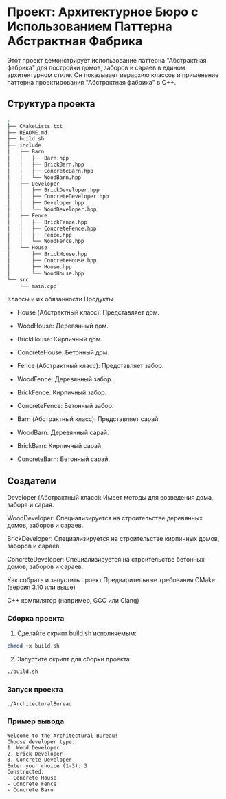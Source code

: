 # Проект: Архитектурное Бюро с Использованием Паттерна Абстрактная Фабрика
Этот проект демонстрирует использование паттерна "Абстрактная фабрика" для постройки домов, заборов и сараев в едином архитектурном стиле. Он показывает иерархию классов и применение паттерна проектирования "Абстрактная фабрика" в C++.

## Структура проекта

```bash
.
├── CMakeLists.txt
├── README.md
├── build.sh
├── include
│   ├── Barn
│   │   ├── Barn.hpp
│   │   ├── BrickBarn.hpp
│   │   ├── ConcreteBarn.hpp
│   │   └── WoodBarn.hpp
│   ├── Developer
│   │   ├── BrickDeveloper.hpp
│   │   ├── ConcreteDeveloper.hpp
│   │   ├── Developer.hpp
│   │   └── WoodDeveloper.hpp
│   ├── Fence
│   │   ├── BrickFence.hpp
│   │   ├── ConcreteFence.hpp
│   │   ├── Fence.hpp
│   │   └── WoodFence.hpp
│   └── House
│       ├── BrickHouse.hpp
│       ├── ConcreteHouse.hpp
│       ├── House.hpp
│       └── WoodHouse.hpp
└── src
    └── main.cpp
```

Классы и их обязанности
Продукты
- House (Абстрактный класс): Представляет дом.

- WoodHouse: Деревянный дом.

- BrickHouse: Кирпичный дом.

- ConcreteHouse: Бетонный дом.

- Fence (Абстрактный класс): Представляет забор.

- WoodFence: Деревянный забор.

- BrickFence: Кирпичный забор.

- ConcreteFence: Бетонный забор.

- Barn (Абстрактный класс): Представляет сарай.

- WoodBarn: Деревянный сарай.

- BrickBarn: Кирпичный сарай.

- ConcreteBarn: Бетонный сарай.

## Создатели
Developer (Абстрактный класс): Имеет методы для возведения дома, забора и сарая.

WoodDeveloper: Специализируется на строительстве деревянных домов, заборов и сараев.

BrickDeveloper: Специализируется на строительстве кирпичных домов, заборов и сараев.

ConcreteDeveloper: Специализируется на строительстве бетонных домов, заборов и сараев.

Как собрать и запустить проект
Предварительные требования
CMake (версия 3.10 или выше)

C++ компилятор (например, GCC или Clang)

### Сборка проекта
1. Сделайте скрипт build.sh исполняемым:

```bash
chmod +x build.sh
```

2. Запустите скрипт для сборки проекта:

```bash
./build.sh
```

### Запуск проекта
```bash
./ArchitecturalBureau
```

### Пример вывода

```CLI
Welcome to the Architectural Bureau!
Choose developer type:
1. Wood Developer
2. Brick Developer
3. Concrete Developer
Enter your choice (1-3): 3
Constructed:
- Concrete House
- Concrete Fence
- Concrete Barn
```